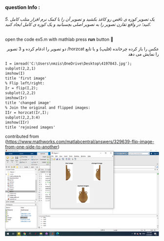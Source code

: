 
### question Info :

###### 5. یک تصویر کوزه ی ناقص رو کاغذ بکشید و تصویر آن را با کمک نرم افزار متلب کامل کنید؛ در واقع تقارن تصویر را به تصویر اصلی بچسبانید و یک کوزه ی کامل ایجاد کنید.

open the code ex5.m with mathlab press **run** button :rocket:

<div dir = "rtl">
عکس را باز کرده چرخانده (فلیپ) و با تابع
horzcat/
دو تصویر را ادغام کرده و 3 تصویر را نمایش می دهد
</div>

```
I = imread('C:\Users\nmzis\OneDrive\Desktop\4197843.jpg'); 
subplot(2,2,1) 
imshow(I)
title 'first image' 
% Flip left/right: 
Ir = flip(I,2); 
subplot(2,2,2) 
imshow(Ir)
title 'changed image'
% Join the original and flipped images: 
IIr = horzcat(Ir,I); 
subplot(2,2,3:4) 
imshow(IIr)
title 'rejoined images'

``` 

contributed from (https://www.mathworks.com/matlabcentral/answers/329639-flip-image-from-one-side-to-another)
![img](https://github.com/semnan-university-ai/image-processing-class/blob/main/excersiecs/mohammadhoseinazad/5/ex5.png)
